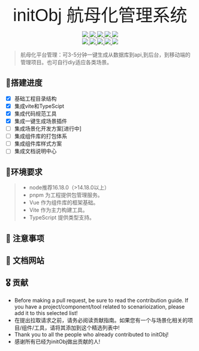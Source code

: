 <p align="center">
  <span style="font-size: 46px; font-family: 'YourArtisticFont', sans-serif;" font-weight="bold">initObj 航母化管理系统</span>
</p>

<p align="center">
  <a href="#">
    <img src="https://travis-ci.org/ElemeFE/element.svg?branch=master">
  </a>
 <a href="#">
    <img src="https://coveralls.io/repos/github/ElemeFE/element/badge.svg?branch=master">
  </a>
 <a href="#">
    <img src="https://img.shields.io/cdnjs/v/element-ui.svg">
  </a>
 <a href="#">
    <img src="https://img.shields.io/npm/v/element-ui.svg">
  </a>
 <a href="#">
    <img src="http://img.shields.io/npm/dm/element-ui.svg">
  </a>
  <br>
 <a href="#">
    <img src="http://img.badgesize.io/https://unpkg.com/element-ui/lib/index.js?compression=gzip&label=gzip%20size:%20JS">
  </a>
 <a href="#">
    <img src="http://img.badgesize.io/https://unpkg.com/element-ui/lib/theme-chalk/index.css?compression=gzip&label=gzip%20size:%20CSS">
  </a>
  <a href="#backers">
    <img src="https://opencollective.com/element/backers/badge.svg">
  </a>
  <a href="#sponsors">
    <img src="https://opencollective.com/element/sponsors/badge.svg">
  </a>
  <a href="LICENSE">
    <img src="https://img.shields.io/badge/License-MIT-yellow.svg">
  </a>
</p>

> 航母化平台管理：可3-5分钟一键生成从数据库到api,到后台，到移动端的管理项目。也可自行diy适应各类场景。

## 🥇搭建进度

- [x] 基础工程目录结构
- [x] 集成vite和TypeScipt
- [x] 集成代码规范工具
- [x] 集成一键生成场景插件
- [ ] 集成场景化开发方案[进行中]
- [ ] 集成组件库的打包体系
- [ ] 集成组件库样式方案
- [ ] 集成文档说明中心

## 🥈环境要求

> - node推荐16.18.0（>14.18.0以上）
> - pnpm 为工程提供包管理服务。
> - Vue 作为组件库的框架基础。
> - Vite 作为主力构建工具。
> - TypeScript 提供类型支持。

## 🥉 注意事项

## 🏅 文档网站

## 🎖 贡献
- Before making a pull request, be sure to read the contribution guide. If you have a project/component/tool related to scenarioization, please add it to this selected list!
- 在提出拉取请求之前，请务必阅读贡献指南。如果您有一个与场景化相关的项目/组件/工具，请将其添加到这个精选列表中!
- Thank you to all the people who already contributed to initObj!
- 感谢所有已经为initObj做出贡献的人!